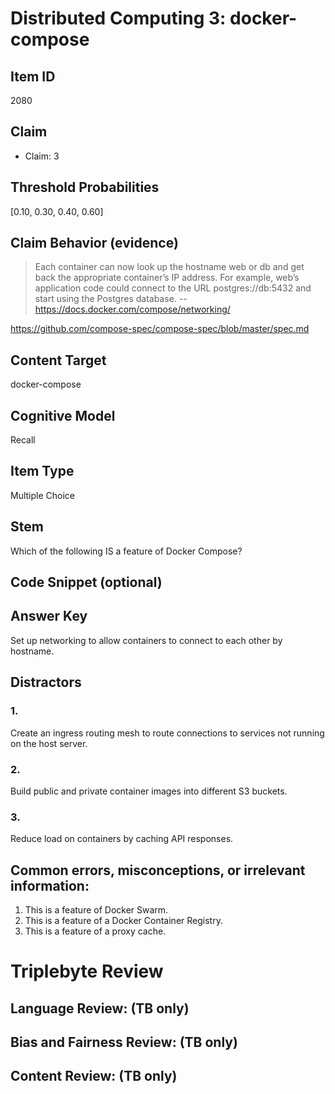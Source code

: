 # Distributed Computing 3: docker-compose


## Item ID
2080

## Claim

-   Claim: 3

## Threshold Probabilities
[0.10, 0.30, 0.40, 0.60]

## Claim Behavior (evidence)

> Each container can now look up the hostname web or db and get back the appropriate container’s IP address. For example, web’s application code could connect to the URL postgres://db:5432 and start using the Postgres database.
> -- https://docs.docker.com/compose/networking/

https://github.com/compose-spec/compose-spec/blob/master/spec.md


## Content Target
docker-compose


## Cognitive Model
Recall


## Item Type
Multiple Choice


## Stem
Which of the following IS a feature of Docker Compose?


## Code Snippet (optional)



## Answer Key
Set up networking to allow containers to connect to each other by hostname.


## Distractors
### 1.
Create an ingress routing mesh to route connections to services not running on the host server.


### 2.
Build public and private container images into different S3 buckets.


### 3.
Reduce load on containers by caching API responses.


## Common errors, misconceptions, or irrelevant information:

1. This is a feature of Docker Swarm.
2. This is a feature of a Docker Container Registry.
3. This is a feature of a proxy cache.

# Triplebyte Review


## Language Review: (TB only)


## Bias and Fairness Review: (TB only)


## Content Review: (TB only)

